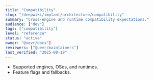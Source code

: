 ```yaml
---
title: "Compatibility"
slug: "/deepwiki/implant/architecture/compatibility"
summary: "Cross-engine and runtime compatibility expectations."
audience: ["dev"]
tags: ["compatibility"]
level: "reference"
status: "active"
owner: "@uevr/docs"]
reviewers: ["@uevr/maintainers"]
last_verified: "2025-08-19"
---
```


- Supported engines, OSes, and runtimes.
- Feature flags and fallbacks.
